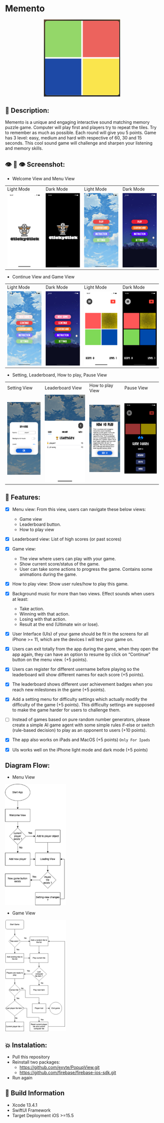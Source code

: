 # Memento

<p align="center">
  <img width="250" src="https://github.com/phu0n9/Memento/blob/master/Screenshots/logo.png?raw=true">
</p>

## 📖 Description:

Memento is a unique and engaging interactive sound matching memory puzzle game. Computer will play first and players try to repeat the tiles. Try to remember as much as possible. Each round will give you 5 points. Game has 3 level: easy, medium and hard with respective of 60, 30 and 15 seconds. This cool sound game will challenge and sharpen your listening and memory skills.

## 👁️ 👄 👁️ Screenshot:

- Welcome View and Menu View
<table>
  <tr>
    <td>Light Mode</td>
     <td>Dark Mode</td>
     <td>Light Mode</td>
     <td>Dark Mode</td>
  </tr>
  <tr>
    <td><img src="https://github.com/phu0n9/Memento/blob/master/Screenshots/welcome-light.png?raw=true" width="200"></td>
    <td><img src="https://github.com/phu0n9/Memento/blob/master/Screenshots/welcome-dark.png?raw=true" width="200"></td>
     <td><img src="https://github.com/phu0n9/Memento/blob/master/Screenshots/menu-light.png?raw=true" width="200"></td>
    <td><img src="https://github.com/phu0n9/Memento/blob/master/Screenshots/menu-dark.png?raw=true" width="200"></td>
  </tr>
</table>

- Continue View and Game View
<table>
  <tr>
    <td>Light Mode</td>
     <td>Dark Mode</td>
     <td>Light Mode</td>
     <td>Dark Mode</td>
  </tr>
  <tr>
    <td><img src="https://github.com/phu0n9/Memento/blob/master/Screenshots/continue-light.png?raw=true" width="200"></td>
    <td><img src="https://github.com/phu0n9/Memento/blob/master/Screenshots/continue-dark.png?raw=true" width="200"></td>
     <td><img src="https://github.com/phu0n9/Memento/blob/master/Screenshots/game-light.png?raw=true" width="200"></td>
    <td><img src="https://github.com/phu0n9/Memento/blob/master/Screenshots/game-dark.png?raw=true" width="200"></td>
  </tr>
</table>

- Setting, Leaderboard, How to play, Pause View
<table>
  <tr>
    <td>Setting View</td>
     <td>Leaderboard View</td>
     <td>How to play View</td>
     <td>Pause View</td>
  </tr>
  <tr>
    <td><img src="https://github.com/phu0n9/Memento/blob/master/Screenshots/settings.png?raw=true" width="200"></td>
    <td><img src="https://github.com/phu0n9/Memento/blob/master/Screenshots/leaderboard.png?raw=true" width="200"></td>
     <td><img src="https://github.com/phu0n9/Memento/blob/master/Screenshots/howtoplay.png?raw=true" width="200"></td>
    <td><img src="https://github.com/phu0n9/Memento/blob/master/Screenshots/pause-dark.png?raw=true" width="200"></td>
  </tr>
</table>

## 💅 Features:

- [x] Menu view:
      From this view, users can navigate these below views:
  - Game view
  - Leaderboard button.
  - How to play view
- [x] Leaderboard view:
      List of high scores (or past scores)
- [x] Game view:
  - The view where users can play with your game.
  - Show current score/status of the game.
  - User can take some actions to progress the game.
    Contains some animations during the game.
- [x] How to play view:
      Show user rules/how to play this game.
- [x] Background music for more than two views.
      Effect sounds when users at least:
  - Take action.
  - Winning with that action.
  - Losing with that action.
  - Result at the end (Ultimate win or lose).
- [x] User Interface (UIs) of your game should be fit in the screens for all iPhone >= 11, which are the devices I will test your game on.

- [x] Users can exit totally from the app during the game, when they open the app again, they can have an option to resume by click on “Continue” button on the menu view. (+5 points).

- [x] Users can register for different username before playing so the leaderboard will show different names for each score (+5 points).

- [x] The leaderboard shows different user achievement badges when you reach new milestones in the game (+5 points).

- [x] Add a setting menu for difficulty settings which actually modify the difficulty of the game (+5 points). This difficulty settings are supposed to make the game harder for users to challenge them.

- [ ] Instead of games based on pure random number generators, please create a simple AI game agent with some simple rules if-else or switch (rule-based decision) to play as an opponent to users (+10 points).

- [x] The app also works on iPads and MacOS (+5 points) `Only For Ipads`

- [x] UIs works well on the iPhone light mode and dark mode (+5 points)

## Diagram Flow:
- Menu View
<img src="https://github.com/phu0n9/Memento/blob/master/Screenshots/menu%20view.png?raw=true" width="200">

- Game View
<img src="https://github.com/phu0n9/Memento/blob/master/Screenshots/game%20view.png?raw=true" width="200">

## 💥 Instalation:

- Pull this repository
- Reinstall two packages:
  - https://github.com/exyte/PopupView.git
  - https://github.com/firebase/firebase-ios-sdk.git
- Run again

## 🔧 Build Information

- Xcode 13.4.1
- SwiftUI Framework
- Target Deployment iOS >=15.5
